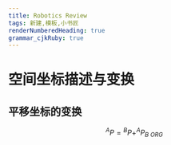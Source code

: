 ```yaml
---
title: Robotics Review
tags: 新建,模板,小书匠
renderNumberedHeading: true
grammar_cjkRuby: true
---
```


# 空间坐标描述与变换

## 平移坐标的变换
$$
^AP = {}^BP + ^AP_{B\ ORG}
$$